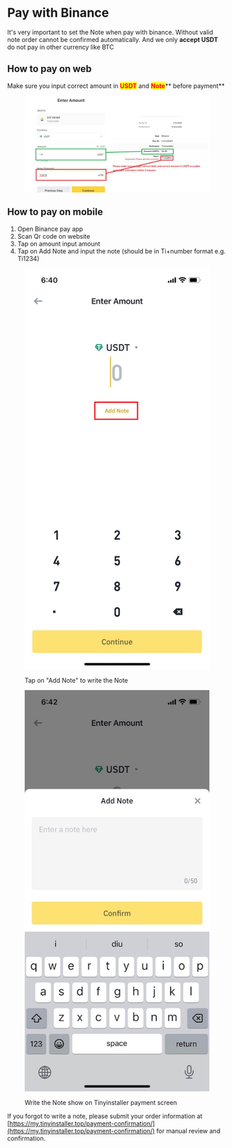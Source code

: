 # Pay with Binance

It's very important to set the Note when pay with binance. Without valid note order cannot be confirmed automatically. And we only **accept USDT** do not pay in other currency like BTC

## How to pay on web

Make sure you input correct amount in <mark style="color:red;">**USDT**</mark> and <mark style="color:red;">**Note**</mark>** before payment**

<figure><img src="../.gitbook/assets/how_to_pay.jpg" alt=""><figcaption></figcaption></figure>

## How to pay on mobile

1. Open Binance pay app
2. Scan Qr code on website
3. Tap on amount input amount
4. Tap on Add Note and input the note (should be in Ti+number format e.g. Ti1234)

<div>

<figure><img src="../.gitbook/assets/image.png" alt=""><figcaption><p>Tap on "Add Note" to write the Note</p></figcaption></figure>

 

<figure><img src="../.gitbook/assets/image (1).png" alt=""><figcaption><p>Write the Note show on Tinyinstaller payment screen</p></figcaption></figure>

</div>

If you forgot to write a note, please submit your order information at [https://my.tinyinstaller.top/payment-confirmation/](https://my.tinyinstaller.top/payment-confirmation/) for manual review and confirmation.
